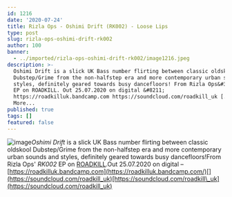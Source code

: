 ```yaml
---
id: 1216
date: '2020-07-24'
title: Rizla Ops - Oshimi Drift (RK002) - Loose Lips
type: post
slug: rizla-ops-oshimi-drift-rk002
author: 100
banner:
  - ../imported/rizla-ops-oshimi-drift-rk002/image1216.jpeg
description: >-
  Oshimi Drift is a slick UK Bass number flirting between classic oldskool
  Dubstep/Grime from the non-halfstep era and more contemporary urban sounds and
  styles, definitely geared towards busy dancefloors! From Rizla Ops&#39; RK002
  EP on ROADKILL. Out 25.07.2020 on digital &#8211;
  https://roadkilluk.bandcamp.com https://soundcloud.com/roadkill_uk [...]Read
  More...
published: true
tags: []
featured: false
---
```

![image](../../imported/rizla-ops-oshimi-drift-rk002/image1216.jpeg)_Oshimi Drift_ is a slick UK Bass number flirting between classic oldskool Dubstep/Grime from the non-halfstep era and more contemporary urban sounds and styles, definitely geared towards busy dancefloors!From Rizla Ops' _RK002_ EP on [ROADKILL](https://roadkilluk.bandcamp.com/).Out 25.07.2020 on digital – [](https://roadkilluk.bandcamp.com/)[https://roadkilluk.bandcamp.com](https://roadkilluk.bandcamp.com/)[](https://soundcloud.com/roadkill_uk)[https://soundcloud.com/roadkill\_uk](https://soundcloud.com/roadkill_uk)